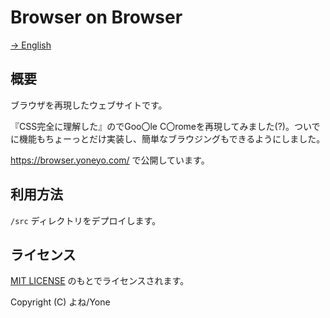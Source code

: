 # Browser on Browser

[→ English](./README.md)

## 概要

ブラウザを再現したウェブサイトです。

『CSS完全に理解した』のでGoo〇le C〇romeを再現してみました(?)。ついでに機能もちょーっとだけ実装し、簡単なブラウジングもできるようにしました。

https://browser.yoneyo.com/ で公開しています。

## 利用方法

`/src` ディレクトリをデプロイします。

## ライセンス

[MIT LICENSE](./LICENSE) のもとでライセンスされます。

Copyright (C) よね/Yone
